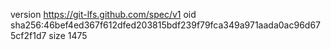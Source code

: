 version https://git-lfs.github.com/spec/v1
oid sha256:46bef4ed367f612dfed203815bdf239f79fca349a971aada0ac96d675cf2f1d7
size 1475
